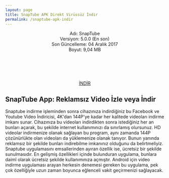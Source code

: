 ```yaml
---
layout: page
title: SnapTube APK Direkt Virüssüz İndir
permalink: /snaptube-apk-indir
---
```


<center>
Adı: SnapTube<br />
Versiyon: 5.0.0 (En son)<br />
Son Güncelleme: 04 Aralık 2017<br />
Boyut: 9,04 MB<br />
<center>
<script async="" src="//pagead2.googlesyndication.com/pagead/js/adsbygoogle.js"></script>
<!-- 200 90 -->
<ins class="adsbygoogle" data-ad-client="ca-pub-7942429830883405" data-ad-slot="4977168797" style="display: inline-block; height: 90px; width: 200px;"></ins>
<script>
(adsbygoogle = window.adsbygoogle || []).push({});
</script>
</center>
<a href="http://www.snaptubeindir.com/snaptube-4-26-0-9624.apk" target="_blank">İNDİR</a>
</center>
<script async src="//pagead2.googlesyndication.com/pagead/js/adsbygoogle.js"></script>
<!-- KingBaglanti -->
<ins class="adsbygoogle"
     style="display:block"
     data-ad-client="ca-pub-7942429830883405"
     data-ad-slot="4590880399"
     data-ad-format="link"></ins>
<script>
(adsbygoogle = window.adsbygoogle || []).push({});
</script>

<h2>SnapTube App: Reklamsız Video İzle veya İndir</h2>
Snaptube indirme işleminden sonra cihazınıza indirdiğiniz bu Facebook ve Youtube Video İndiricisi, 4K'dan 144P'ye kadar her kalitede videoları indirme imkanı sunar. Cihazınıza bu videoları indirdikten sonra istediğiniz her an bunları açarak, bu şekilde internet kullanımınızı da sınırlamış olursunuz. 
HD videolar indirmenize olanak sağlayan bu program, aynı zamanda 144P çözünürlükte olan videoları da yüklemenize olanak tanıyor. Bunun yanında reklamsız bir şekilde bunları indirebilme imkanınız olduğunu da belirtmeliyiz. Snaptube uygulamasını emsallerinden ayıran özellik ise, ücretsiz bir şekilde sunulmasıdır. En gelişmiş özellikleri içinde bulunduran uygulama, bunlara daimî olarak ücretsiz şekilde kullanımınıza açmıştır. Android için video indirme uygulaması arayan herkesin denemesi gereken bu uygulama, pek çok özelliğiyle uzun zaman boyunca eğlenceli vakit geçirmenizi sağlayacak.
